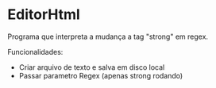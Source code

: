 # EditorHtml

Programa que interpreta a mudança a tag "strong" em regex.

Funcionalidades:
  * Criar arquivo de texto e salva em disco local
  * Passar parametro Regex (apenas strong rodando)

  
